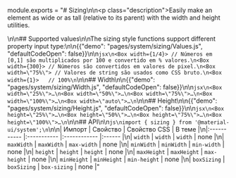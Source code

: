 module.exports = "# Sizing\n\n<p class=\"description\">Easily make an element as wide or as tall (relative to its parent) with the width and height utilities.</p>\n\n## Supported values\n\nThe sizing style functions support different property input type:\n\n{{\"demo\": \"pages/system/sizing/Values.js\", \"defaultCodeOpen\": false}}\n\n```jsx\n<Box width={1/4}> // Números em [0,1] são multiplicados por 100 e convertido em % valores.\n<Box width={300}> // Números são convertidos em valores de pixel.\n<Box width=\"75%\"> // Valores de string são usados como CSS bruto.\n<Box width={1}>   // 100%\n```\n\n## Width\n\n{{\"demo\": \"pages/system/sizing/Width.js\", \"defaultCodeOpen\": false}}\n\n```jsx\n<Box width=\"25%\">…\n<Box width=\"50%\">…\n<Box width=\"75%\">…\n<Box width=\"100%\">…\n<Box width=\"auto\">…\n```\n\n## Height\n\n{{\"demo\": \"pages/system/sizing/Height.js\", \"defaultCodeOpen\": false}}\n\n```jsx\n<Box height=\"25%\">…\n<Box height=\"50%\">…\n<Box height=\"75%\">…\n<Box height=\"100%\">…\n```\n\n## API\n\n```js\nimport { sizing } from '@material-ui/system';\n```\n\n| Импорт      | Свойство    | Свойство CSS | В теме |\n|:----------- |:----------- |:------------ |:------ |\n| `width`     | `width`     | `width`      | none   |\n| `maxWidth`  | `maxWidth`  | `max-width`  | none   |\n| `minWidth`  | `minWidth`  | `min-width`  | none   |\n| `height`    | `height`    | `height`     | none   |\n| `maxHeight` | `maxHeight` | `max-height` | none   |\n| `minHeight` | `minHeight` | `min-height` | none   |\n| `boxSizing` | `boxSizing` | `box-sizing` | none   |"